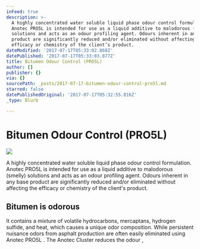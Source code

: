 ```yaml
---
inFeed: true
description: >-
  A highly concentrated water soluble liquid phase odour control formulation.
  Anotec PRO5L is intended for use as a liquid additive to malodorous (smelly)
  solutions and acts as an odour profiling agent. Odours inherent in any base
  product are significantly reduced and/or eliminated without affecting the
  efficacy or chemistry of the client’s product. 
dateModified: '2017-07-17T05:33:02.868Z'
datePublished: '2017-07-17T05:33:03.877Z'
title: Bitumen Odour Control (PRO5L)
author: []
publisher: {}
via: {}
sourcePath: _posts/2017-07-17-bitumen-odour-control-pro5l.md
starred: false
datePublishedOriginal: '2017-07-17T05:32:55.816Z'
_type: Blurb

---
```

# **Bitumen Odour Control (PRO5L)**
![](https://imgflo.herokuapp.com/graph/2b2431f8e7ba7b0/cebad5733f4255f9d5c196ab79e4bf93/croprotate.png?cropheight=511&cropwidth=1100&degrees=0&input=https%3A%2F%2Fthe-grid-user-content.s3-us-west-2.amazonaws.com%2Fe36fcb53-747d-4efb-bc9a-4bcd049ac20a.png&x=0&y=52)

A highly concentrated water soluble liquid phase odour control formulation. Anotec PRO5L is intended for use as a liquid additive to malodorous (smelly) solutions and acts as an odour profiling agent. Odours inherent in any base product are significantly reduced and/or eliminated without affecting the efficacy or chemistry of the client's product. 

## Bitumen is odorous 

It contains a mixture of volatile hydrocarbons, mercaptans, hydrogen sulfide, and heat, which causes a unique odor composition. While persistent nuisance odors from asphalt production are often easily eliminated using Anotec PRO5L . The Anotec Cluster reduces the odour ,